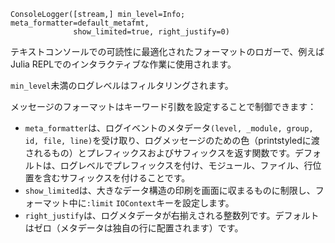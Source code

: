 ```
ConsoleLogger([stream,] min_level=Info; meta_formatter=default_metafmt,
              show_limited=true, right_justify=0)
```

テキストコンソールでの可読性に最適化されたフォーマットのロガーで、例えばJulia REPLでのインタラクティブな作業に使用されます。

`min_level`未満のログレベルはフィルタリングされます。

メッセージのフォーマットはキーワード引数を設定することで制御できます：

  * `meta_formatter`は、ログイベントのメタデータ`(level, _module, group, id, file, line)`を受け取り、ログメッセージのための色（printstyledに渡されるもの）とプレフィックスおよびサフィックスを返す関数です。デフォルトは、ログレベルでプレフィックスを付け、モジュール、ファイル、行位置を含むサフィックスを付けることです。
  * `show_limited`は、大きなデータ構造の印刷を画面に収まるものに制限し、フォーマット中に`:limit` `IOContext`キーを設定します。
  * `right_justify`は、ログメタデータが右揃えされる整数列です。デフォルトはゼロ（メタデータは独自の行に配置されます）です。
